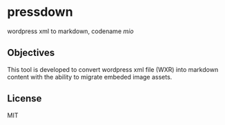 # pressdown
wordpress xml to markdown, codename _mio_

## Objectives
This tool is developed to convert wordpress xml file (WXR) into markdown content with the ability to migrate embeded image assets.

## License
MIT
